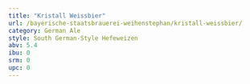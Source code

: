 ```yaml
---
title: "Kristall Weissbier"
url: /bayerische-staatsbrauerei-weihenstephan/kristall-weissbier/
category: German Ale
style: South German-Style Hefeweizen
abv: 5.4
ibu: 0
srm: 0
upc: 0
---
```


